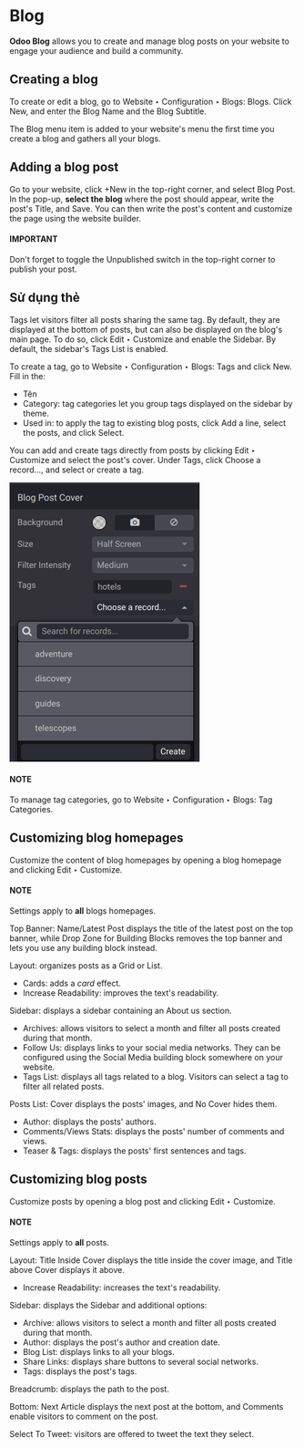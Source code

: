 # Blog

**Odoo Blog** allows you to create and manage blog posts on your website to engage your audience and
build a community.

## Creating a blog

To create or edit a blog, go to Website ‣ Configuration ‣ Blogs: Blogs. Click
New, and enter the Blog Name and the Blog Subtitle.

The Blog menu item is added to your website's menu the first time you create a blog and
gathers all your blogs.

## Adding a blog post

Go to your website, click +New in the top-right corner, and select
Blog Post. In the pop-up, **select the blog** where the post should appear, write the
post's Title, and Save. You can then write the post's content and customize
the page using the website builder.

#### IMPORTANT
Don't forget to toggle the Unpublished switch in the top-right corner to publish
your post.

## Sử dụng thẻ

Tags let visitors filter all posts sharing the same tag. By default, they are displayed at the
bottom of posts, but can also be displayed on the blog's main page. To do so, click
Edit ‣ Customize and enable the Sidebar. By default, the sidebar's
Tags List is enabled.

To create a tag, go to Website ‣ Configuration ‣ Blogs: Tags and click
New. Fill in the:

- Tên
- Category: tag categories let you group tags displayed on the sidebar by theme.
- Used in: to apply the tag to existing blog posts, click Add a line,
  select the posts, and click Select.

You can add and create tags directly from posts by clicking Edit ‣ Customize and
select the post's cover. Under Tags, click Choose a record..., and select
or create a tag.

![Adding a tag to a blog post](../../_images/create-tag.png)

#### NOTE
To manage tag categories, go to Website ‣ Configuration ‣ Blogs: Tag
Categories.

## Customizing blog homepages

Customize the content of blog homepages by opening a blog homepage and clicking Edit
‣ Customize.

#### NOTE
Settings apply to **all** blogs homepages.

Top Banner: Name/Latest Post displays the title of the latest post on the
top banner, while Drop Zone for Building Blocks removes the top banner and lets you use
any building block instead.

Layout: organizes posts as a Grid or List.

- Cards: adds a *card* effect.
- Increase Readability: improves the text's readability.

Sidebar: displays a sidebar containing an About us section.

- Archives: allows visitors to select a month and filter all posts created during that
  month.
- Follow Us: displays links to your social media networks. They can be configured using
  the Social Media building block somewhere on your website.
- Tags List: displays all tags related to a blog. Visitors can select a tag to filter
  all related posts.

Posts List: Cover displays the posts' images, and No Cover hides
them.

- Author: displays the posts' authors.
- Comments/Views Stats: displays the posts' number of comments and views.
- Teaser & Tags: displays the posts' first sentences and tags.

## Customizing blog posts

Customize posts by opening a blog post and clicking Edit ‣ Customize.

#### NOTE
Settings apply to **all** posts.

Layout: Title Inside Cover displays the title inside the cover image, and
Title above Cover displays it above.

- Increase Readability: increases the text's readability.

Sidebar: displays the Sidebar and additional options:

- Archive: allows visitors to select a month and filter all posts created during that
  month.
- Author: displays the post's author and creation date.
- Blog List: displays links to all your blogs.
- Share Links: displays share buttons to several social networks.
- Tags: displays the post's tags.

Breadcrumb: displays the path to the post.

Bottom: Next Article displays the next post at the bottom, and
Comments enable visitors to comment on the post.

Select To Tweet: visitors are offered to tweet the text they select.
